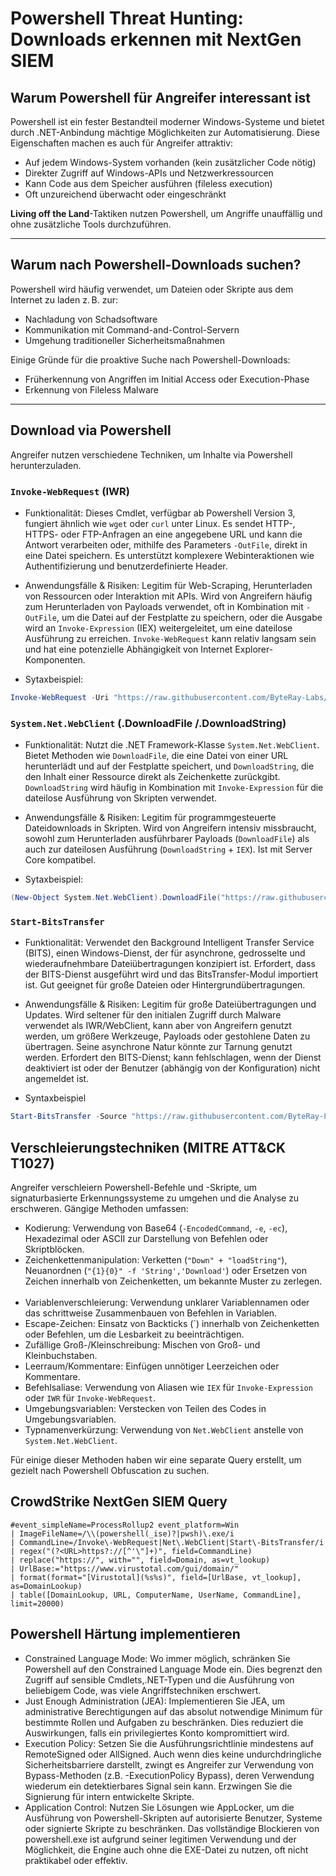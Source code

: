 # Powershell Threat Hunting: Downloads erkennen mit NextGen SIEM

## Warum Powershell für Angreifer interessant ist

Powershell ist ein fester Bestandteil moderner Windows-Systeme und bietet durch .NET-Anbindung mächtige Möglichkeiten zur Automatisierung. Diese Eigenschaften machen es auch für Angreifer attraktiv:

- Auf jedem Windows-System vorhanden (kein zusätzlicher Code nötig)
- Direkter Zugriff auf Windows-APIs und Netzwerkressourcen
- Kann Code aus dem Speicher ausführen (fileless execution)
- Oft unzureichend überwacht oder eingeschränkt

**Living off the Land**-Taktiken nutzen Powershell, um Angriffe unauffällig und ohne zusätzliche Tools durchzuführen.

---

## Warum nach Powershell-Downloads suchen?
Powershell wird häufig verwendet, um Dateien oder Skripte aus dem Internet zu laden z. B. zur:

- Nachladung von Schadsoftware 
- Kommunikation mit Command-and-Control-Servern
- Umgehung traditioneller Sicherheitsmaßnahmen 

Einige Gründe für die proaktive Suche nach Powershell-Downloads:

- Früherkennung von Angriffen im Initial Access oder Execution-Phase
- Erkennung von Fileless Malware

---

## Download via Powershell

Angreifer nutzen verschiedene Techniken, um Inhalte via Powershell herunterzuladen. 

### `Invoke-WebRequest` (IWR)
* Funktionalität: Dieses Cmdlet, verfügbar ab Powershell Version 3, fungiert ähnlich wie `wget` oder `curl` unter Linux. Es sendet HTTP-, HTTPS- oder FTP-Anfragen an eine angegebene URL und kann die Antwort verarbeiten oder, mithilfe des Parameters `-OutFile`, direkt in eine Datei speichern. Es unterstützt komplexere Webinteraktionen wie Authentifizierung und benutzerdefinierte Header.
* Anwendungsfälle & Risiken: Legitim für Web-Scraping, Herunterladen von Ressourcen oder Interaktion mit APIs. Wird von Angreifern häufig zum Herunterladen von Payloads verwendet, oft in Kombination mit `-OutFile`, um die Datei auf der Festplatte zu speichern, oder die Ausgabe wird an `Invoke-Expression` (IEX) weitergeleitet, um eine dateilose Ausführung zu erreichen. `Invoke-WebRequest` kann relativ langsam sein und hat eine potenzielle Abhängigkeit von Internet Explorer-Komponenten.
  
* Sytaxbeispiel: 
```powershell
Invoke-WebRequest -Uri "https://raw.githubusercontent.com/ByteRay-Labs/NG-SIEM/refs/heads/main/README.md" -OutFile "README.md"
```

###  `System.Net.WebClient` (.DownloadFile /.DownloadString)
* Funktionalität: Nutzt die .NET Framework-Klasse `System.Net.WebClient`. Bietet Methoden wie `DownloadFile`, die eine Datei von einer URL herunterlädt und auf der Festplatte speichert, und `DownloadString`, die den Inhalt einer Ressource direkt als Zeichenkette zurückgibt. `DownloadString` wird häufig in Kombination mit `Invoke-Expression` für die dateilose Ausführung von Skripten verwendet.
* Anwendungsfälle & Risiken: Legitim für programmgesteuerte Dateidownloads in Skripten. Wird von Angreifern intensiv missbraucht, sowohl zum Herunterladen ausführbarer Payloads (`DownloadFile`)  als auch zur dateilosen Ausführung (`DownloadString` + `IEX`). Ist mit Server Core kompatibel.   

* Sytaxbeispiel: 
```powershell
(New-Object System.Net.WebClient).DownloadFile("https://raw.githubusercontent.com/ByteRay-Labs/NG-SIEM/refs/heads/main/README.md", "$PWD\README.md")
```

### `Start-BitsTransfer`
* Funktionalität: Verwendet den Background Intelligent Transfer Service (BITS), einen Windows-Dienst, der für asynchrone, gedrosselte und wiederaufnehmbare Dateiübertragungen konzipiert ist. Erfordert, dass der BITS-Dienst ausgeführt wird und das BitsTransfer-Modul importiert ist. Gut geeignet für große Dateien oder Hintergrundübertragungen.

* Anwendungsfälle & Risiken: Legitim für große Dateiübertragungen und Updates. Wird seltener für den initialen Zugriff durch Malware verwendet als IWR/WebClient, kann aber von Angreifern genutzt werden, um größere Werkzeuge, Payloads oder gestohlene Daten zu übertragen. Seine asynchrone Natur könnte zur Tarnung genutzt werden. Erfordert den BITS-Dienst; kann fehlschlagen, wenn der Dienst deaktiviert ist oder der Benutzer (abhängig von der Konfiguration) nicht angemeldet ist. 

* Syntaxbeispiel
```powershell
Start-BitsTransfer -Source "https://raw.githubusercontent.com/ByteRay-Labs/NG-SIEM/refs/heads/main/README.md" -Destination "$PWD\README.md"
```

## Verschleierungstechniken (MITRE ATT&CK T1027)
Angreifer verschleiern Powershell-Befehle und -Skripte, um signaturbasierte Erkennungssysteme zu umgehen und die Analyse zu erschweren. Gängige Methoden umfassen:   

* Kodierung: Verwendung von Base64 (`-EncodedCommand`, `-e`, `-ec`), Hexadezimal oder ASCII zur Darstellung von Befehlen oder Skriptblöcken.   
* Zeichenkettenmanipulation: Verketten (`"Down" + "loadString"`), Neuanordnen (`"{1}{0}" -f 'String','Download'`) oder Ersetzen von Zeichen innerhalb von Zeichenketten, um bekannte Muster zu zerlegen.   
* Variablenverschleierung: Verwendung unklarer Variablennamen oder das schrittweise Zusammenbauen von Befehlen in Variablen.   
* Escape-Zeichen: Einsatz von Backticks (`) innerhalb von Zeichenketten oder Befehlen, um die Lesbarkeit zu beeinträchtigen.   
* Zufällige Groß-/Kleinschreibung: Mischen von Groß- und Kleinbuchstaben.   
* Leerraum/Kommentare: Einfügen unnötiger Leerzeichen oder Kommentare.   
* Befehlsaliase: Verwendung von Aliasen wie `IEX` für `Invoke-Expression` oder `IWR` für `Invoke-WebRequest`.   
* Umgebungsvariablen: Verstecken von Teilen des Codes in Umgebungsvariablen.   
* Typnamenverkürzung: Verwendung von `Net.WebClient` anstelle von `System.Net.WebClient`.

Für einige dieser Methoden haben wir eine separate Query erstellt, um gezielt nach Powershell Obfuscation zu suchen. 

## CrowdStrike NextGen SIEM Query
```
#event_simpleName=ProcessRollup2 event_platform=Win
| ImageFileName=/\\(powershell(_ise)?|pwsh)\.exe/i
| CommandLine=/Invoke\-WebRequest|Net\.WebClient|Start\-BitsTransfer/i
| regex("(?<URL>https?://[^'\"]+)", field=CommandLine)
| replace("https://", with="", field=Domain, as=vt_lookup)
| UrlBase:="https://www.virustotal.com/gui/domain/"
| format(format="[Virustotal](%s%s)", field=[UrlBase, vt_lookup], as=DomainLookup)
| table([DomainLookup, URL, ComputerName, UserName, CommandLine], limit=20000)
```

## Powershell Härtung implementieren
* Constrained Language Mode: Wo immer möglich, schränken Sie Powershell auf den Constrained Language Mode ein. Dies begrenzt den Zugriff auf sensible Cmdlets,.NET-Typen und die Ausführung von beliebigem Code, was viele Angriffstechniken erschwert.   
* Just Enough Administration (JEA): Implementieren Sie JEA, um administrative Berechtigungen auf das absolut notwendige Minimum für bestimmte Rollen und Aufgaben zu beschränken. Dies reduziert die Auswirkungen, falls ein privilegiertes Konto kompromittiert wird.   
* Execution Policy: Setzen Sie die Ausführungsrichtlinie mindestens auf RemoteSigned oder AllSigned. Auch wenn dies keine undurchdringliche Sicherheitsbarriere darstellt, zwingt es Angreifer zur Verwendung von Bypass-Methoden (z.B. -ExecutionPolicy Bypass), deren Verwendung wiederum ein detektierbares Signal sein kann. Erzwingen Sie die Signierung für intern entwickelte Skripte.   
* Application Control: Nutzen Sie Lösungen wie AppLocker, um die Ausführung von Powershell-Skripten auf autorisierte Benutzer, Systeme oder signierte Skripte zu beschränken. Das vollständige Blockieren von powershell.exe ist aufgrund seiner legitimen Verwendung und der Möglichkeit, die Engine auch ohne die EXE-Datei zu nutzen, oft nicht praktikabel oder effektiv.   
